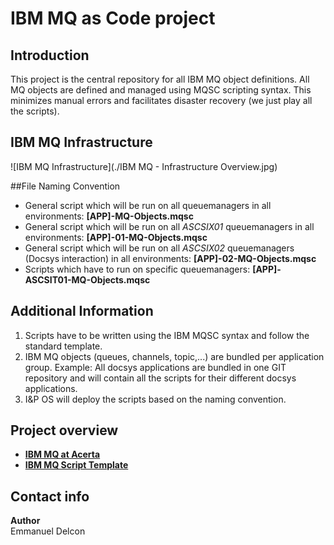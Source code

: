 # IBM MQ as Code project

## Introduction

This project is the central repository for all IBM MQ object definitions.
All MQ objects are defined and managed using MQSC scripting syntax. This minimizes manual errors and facilitates disaster recovery (we just play all the scripts).

## IBM MQ Infrastructure
![IBM MQ Infrastructure](./IBM MQ - Infrastructure Overview.jpg)

##File Naming Convention
* General script which will be run on all queuemanagers in all environments: **[APP]-MQ-Objects.mqsc**
* General script which will be run on all *ASCSIX01* queuemanagers in all environments: **[APP]-01-MQ-Objects.mqsc**
* General script which will be run on all *ASCSIX02* queuemanagers (Docsys interaction) in all environments: **[APP]-02-MQ-Objects.mqsc**
* Scripts which have to run on specific queuemanagers: **[APP]-ASCSIT01-MQ-Objects.mqsc**

## Additional Information
1. Scripts have to be written using the IBM MQSC syntax and follow the standard template.
2. IBM MQ objects (queues, channels, topic,...) are bundled per application group. Example: All docsys applications are bundled in one GIT repository and will contain all the scripts for their different docsys applications.
3. I&P OS will deploy the scripts based on the naming convention.

## Project overview

* [**IBM MQ at Acerta**](http://intracerta:85/ICT/ICTSD/Publieke%20documenten/Designs%20en%20Policies/IBM%20MQ%20-%20Design%20and%20Services%20for%20Users.pdf)
* [**IBM MQ Script Template**](./Template-Objects-Docsys.mqsc)

## Contact info

**Author**  
Emmanuel Delcon
